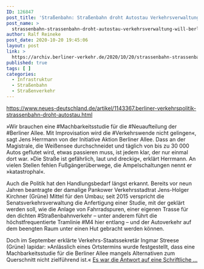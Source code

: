```yaml
---
ID: 126847
post_title: 'Straßenbahn: Straßenbahn droht Autostau Verkehrsverwaltung will Berliner Allee ohne vorherige Studie umbauen – angekündigt war das anders, aus Neues Deutschland'
post_name: >
  strassenbahn-strassenbahn-droht-autostau-verkehrsverwaltung-will-berliner-allee-ohne-vorherige-studie-umbauen-angekuendigt-war-das-anders-aus-neues-deutschland
author: Ralf Reineke
post_date: 2020-10-20 19:45:06
layout: post
link: >
  https://archiv.berliner-verkehr.de/2020/10/20/strassenbahn-strassenbahn-droht-autostau-verkehrsverwaltung-will-berliner-allee-ohne-vorherige-studie-umbauen-angekuendigt-war-das-anders-aus-neues-deutschland/
published: true
tags: [ ]
categories:
  - Infrastruktur
  - Straßenbahn
  - Straßenverkehr
---
```

https://www.neues-deutschland.de/artikel/1143367.berliner-verkehrspolitik-strassenbahn-droht-autostau.html

»Wir brauchen eine #Machbarkeitsstudie für die #Neuaufteilung der #Berliner Allee. Mit Improvisation wird die #Verkehrswende nicht gelingen«, sagt Jens Herrmann von der Initiative Aktion Berliner Allee. Dass an der Magistrale, die Weißensee durchschneidet und täglich von bis zu 30 000 Autos geflutet wird, etwas passieren muss, ist jedem klar, der nur einmal dort war. »Die Straße ist gefährlich, laut und dreckig«, erklärt Herrmann. An vielen Stellen fehlen Fußgängerüberwege, die Ampelschaltungen nennt er »katastrophal«.

Auch die Politik hat den Handlungsbedarf längst erkannt. Bereits vor neun Jahren beantragte der damalige Pankower Verkehrsstadtrat Jens-Holger Kirchner (Grüne) Mittel für den Umbau; seit 2015 verspricht die Senatsverkehrsverwaltung die Anfertigung einer Studie, mit der geklärt werden soll, wie die Anlage von Fahrradspuren, einer eigenen Trasse für den dichten #Straßenbahnverkehr – unter anderem führt die höchstfrequentierte Tramlinie #M4 hier entlang – und der Autoverkehr auf dem beengten Raum unter einen Hut gebracht werden können.

Doch im September erklärte Verkehrs-Staatssekretär Ingmar Streese (Grüne) lapidar: »Anlässlich eines Ortstermins wurde festgestellt, dass eine Machbarkeitsstudie für die Berliner Allee mangels Alternativen zum Querschnitt nicht zielführend ist.« <a href="https://www.neues-deutschland.de/artikel/1143367.berliner-verkehrspolitik-strassenbahn-droht-autostau.html">Es war die Antwort auf eine Schriftliche ...</a>